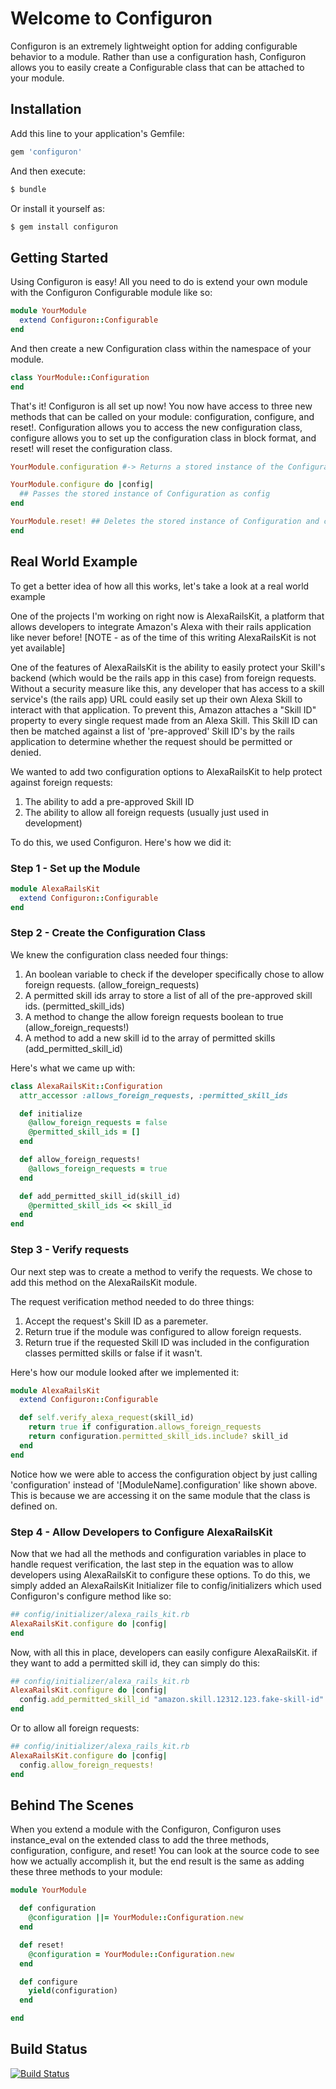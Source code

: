 # Welcome to Configuron

Configuron is an extremely lightweight option for adding configurable behavior to a module. Rather than use a configuration hash, Configuron allows you to easily create a Configurable class that can be attached to your module.

## Installation

Add this line to your application's Gemfile:

```ruby
gem 'configuron'
```

And then execute:
```bash
$ bundle
```

Or install it yourself as:
```bash
$ gem install configuron
```

## Getting Started

Using Configuron is easy! All you need to do is extend your own module with the Configuron Configurable module like so:

```ruby
module YourModule
  extend Configuron::Configurable
end
```
And then create a new Configuration class within the namespace of your module.

```ruby
class YourModule::Configuration
end
```

That's it! Configuron is all set up now! You now have access to three new methods that can be called on your module: configuration, configure, and reset!. Configuration allows you to access the new configuration class, configure allows you to set up the configuration class in block format, and reset! will reset the configuration class.

```ruby
YourModule.configuration #-> Returns a stored instance of the Configuration class
```

```ruby
YourModule.configure do |config|
  ## Passes the stored instance of Configuration as config
end
```

```ruby
YourModule.reset! ## Deletes the stored instance of Configuration and creates a new one
end
```

## Real World Example

To get a better idea of how all this works, let's take a look at a real world example

One of the projects I'm working on right now is AlexaRailsKit, a platform that allows developers to integrate Amazon's Alexa with their rails application like never before! [NOTE - as of the time of this writing AlexaRailsKit is not yet available]

One of the features of AlexaRailsKit is the ability to easily protect your Skill's backend (which would be the rails app in this case) from foreign requests. Without a security measure like this, any developer that has access to a skill service's (the rails app) URL could easily set up their own Alexa Skill to interact with that application. To prevent this, Amazon attaches a "Skill ID" property to every single request made from an Alexa Skill. This Skill ID can then be matched against a list of 'pre-approved' Skill ID's by the rails application to determine whether the request should be permitted or denied.

We wanted to add two configuration options to AlexaRailsKit to help protect against foreign requests:

1. The ability to add a pre-approved Skill ID
2. The ability to allow all foreign requests (usually just used in development)

To do this, we used Configuron. Here's how we did it:

### Step 1 - Set up the Module

```ruby
module AlexaRailsKit
  extend Configuron::Configurable
end
```

### Step 2 - Create the Configuration Class

We knew the configuration class needed four things:

1. An boolean variable to check if the developer specifically chose to allow foreign requests. (allow_foreign_requests)
2. A permitted skill ids array to store a list of all of the pre-approved skill ids. (permitted_skill_ids)
3. A method to change the allow foreign requests boolean to true (allow_foreign_requests!)
4. A method to add a new skill id to the array of permitted skills (add_permitted_skill_id)

Here's what we came up with:

```ruby
class AlexaRailsKit::Configuration
  attr_accessor :allows_foreign_requests, :permitted_skill_ids

  def initialize
    @allow_foreign_requests = false
    @permitted_skill_ids = []
  end

  def allow_foreign_requests!
    @allows_foreign_requests = true
  end

  def add_permitted_skill_id(skill_id)
    @permitted_skill_ids << skill_id
  end
end
```

### Step 3 - Verify requests

Our next step was to create a method to verify the requests. We chose to add this method on the AlexaRailsKit module.

The request verification method needed to do three things:

1. Accept the request's Skill ID as a paremeter.
2. Return true if the module was configured to allow foreign requests.
3. Return true if the requested Skill ID was included in the configuration classes permitted skills or false if it wasn't.

Here's how our module looked after we implemented it:

```ruby
module AlexaRailsKit
  extend Configuron::Configurable

  def self.verify_alexa_request(skill_id)
    return true if configuration.allows_foreign_requests
    return configuration.permitted_skill_ids.include? skill_id
  end
end
```

Notice how we were able to access the configuration object by just calling 'configuration' instead of '[ModuleName].configuration' like shown above. This is because we are accessing it on the same module that the class is defined on.

### Step 4 - Allow Developers to Configure AlexaRailsKit

Now that we had all the methods and configuration variables in place to handle request verification, the last step in the equation was to allow developers using AlexaRailsKit to configure these options. To do this, we simply added an AlexaRailsKit Initializer file to config/initializers which used Configuron's configure method like so:

```ruby
## config/initializer/alexa_rails_kit.rb
AlexaRailsKit.configure do |config|
end
```

Now, with all this in place, developers can easily configure AlexaRailsKit. if they want to add a permitted skill id, they can simply do this:

```ruby
## config/initializer/alexa_rails_kit.rb
AlexaRailsKit.configure do |config|
  config.add_permitted_skill_id "amazon.skill.12312.123.fake-skill-id"
end
```

Or to allow all foreign requests:

```ruby
## config/initializer/alexa_rails_kit.rb
AlexaRailsKit.configure do |config|
  config.allow_foreign_requests!
end
```

## Behind The Scenes

When you extend a module with the Configuron, Configuron uses instance_eval on the extended class to add the three methods, configuration, configure, and reset! You can look at the source code to see how we actually accomplish it, but the end result is the same as adding these three methods to your module:

```ruby
module YourModule

  def configuration
    @configuration ||= YourModule::Configuration.new
  end

  def reset!
    @configuration = YourModule::Configuration.new
  end

  def configure
    yield(configuration)
  end

end
```

## Build Status

[![Build Status](https://travis-ci.org/JoshHadik/Configuron.svg?branch=master)](https://travis-ci.org/JoshHadik/Configuron)
